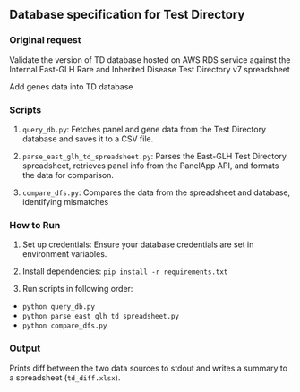 ## Database specification for Test Directory

### Original request
Validate the version of TD database hosted on AWS RDS service against the Internal East-GLH Rare and Inherited Disease Test Directory v7 spreadsheet

Add genes data into TD database

### Scripts
1. `query_db.py`: 
Fetches panel and gene data from the Test Directory database and saves it to a CSV file.

2. `parse_east_glh_td_spreadsheet.py`:
Parses the East-GLH Test Directory spreadsheet, retrieves panel info from the PanelApp API, and formats the data for comparison.

3. `compare_dfs.py`:
Compares the data from the spreadsheet and database, identifying mismatches

### How to Run
1. Set up credentials: Ensure your database credentials are set in environment variables.

2. Install dependencies:
`pip install -r requirements.txt`

3. Run scripts in following order:
- `python query_db.py`
- `python parse_east_glh_td_spreadsheet.py`
- `python compare_dfs.py`

### Output
Prints diff between the two data sources to stdout and writes a summary to a spreadsheet (`td_diff.xlsx`).
